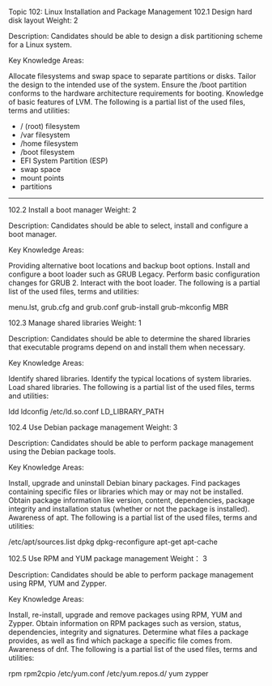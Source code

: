 Topic 102: Linux Installation and Package Management
102.1 Design hard disk layout
Weight: 2

Description: Candidates should be able to design a disk partitioning scheme for a Linux system.

Key Knowledge Areas:

Allocate filesystems and swap space to separate partitions or disks.
Tailor the design to the intended use of the system.
Ensure the /boot partition conforms to the hardware architecture requirements for booting.
Knowledge of basic features of LVM.
The following is a partial list of the used files, terms and utilities:

- / (root) filesystem
- /var filesystem
- /home filesystem
- /boot filesystem
- EFI System Partition (ESP)
- swap space
- mount points
- partitions

---

102.2 Install a boot manager
Weight: 2

Description: Candidates should be able to select, install and configure a boot manager.

Key Knowledge Areas:

Providing alternative boot locations and backup boot options.
Install and configure a boot loader such as GRUB Legacy.
Perform basic configuration changes for GRUB 2.
Interact with the boot loader.
The following is a partial list of the used files, terms and utilities:

menu.lst, grub.cfg and grub.conf
grub-install
grub-mkconfig
MBR
 

102.3 Manage shared libraries
Weight: 1

Description: Candidates should be able to determine the shared libraries that executable programs depend on and install them when necessary.

Key Knowledge Areas:

Identify shared libraries.
Identify the typical locations of system libraries.
Load shared libraries.
The following is a partial list of the used files, terms and utilities:

ldd
ldconfig
/etc/ld.so.conf
LD_LIBRARY_PATH
 

102.4 Use Debian package management
Weight: 3

Description: Candidates should be able to perform package management using the Debian package tools.

Key Knowledge Areas:

Install, upgrade and uninstall Debian binary packages.
Find packages containing specific files or libraries which may or may not be installed.
Obtain package information like version, content, dependencies, package integrity and installation status (whether or not the package is installed).
Awareness of apt.
The following is a partial list of the used files, terms and utilities:

/etc/apt/sources.list
dpkg
dpkg-reconfigure
apt-get
apt-cache

102.5 Use RPM and YUM package management
Weight：  3

Description: Candidates should be able to perform package management using RPM, YUM and Zypper.

Key Knowledge Areas:

Install, re-install, upgrade and remove packages using RPM, YUM and Zypper.
Obtain information on RPM packages such as version, status, dependencies, integrity and signatures.
Determine what files a package provides, as well as find which package a specific file comes from.
Awareness of dnf.
The following is a partial list of the used files, terms and utilities:

rpm
rpm2cpio
/etc/yum.conf
/etc/yum.repos.d/
yum
zypper
